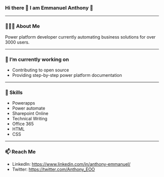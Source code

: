 ### Hi there 👋 I am Emmanuel Anthony 🙂

<!--
**EmmanuelAnthonyO/EmmanuelAnthonyO** is a ✨ _special_ ✨ repository because its `README.md` (this file) appears on your GitHub profile.

Here are some ideas to get you started:

- 🔭 I’m currently working on ...
- 🌱 I’m currently learning ...
- 👯 I’m looking to collaborate on ...
- 🤔 I’m looking for help with ...
- 💬 Ask me about ...
- 📫 How to reach me: ...
- 😄 Pronouns: ...
- ⚡ Fun fact: ...
-->
***
### 👨🏽‍💻 About Me 
Power platform developer currently automating business solutions for over 3000 users.
***
### 🔭 I’m currently working on 
* Contributing to open source
* Providing step-by-step power platform documentation
***
### 🧰 Skills
* Powerapps
* Power automate
* Sharepoint Online
* Technical Writing
* Office 365
* HTML
* CSS
***
### 📫 Reach Me

* LinkedIn: https://www.linkedin.com/in/anthony-emmanuel/
* Twitter: https://twitter.com/Anthony_EOO
